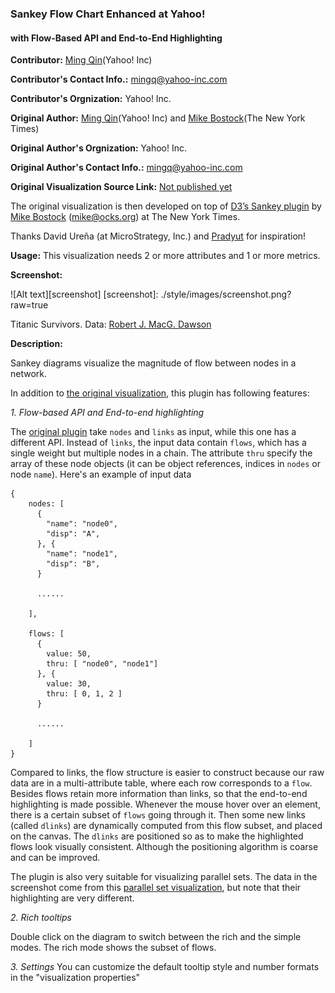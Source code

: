 ### Sankey Flow Chart Enhanced at Yahoo!
#### with Flow-Based API and End-to-End Highlighting

**Contributor:** [Ming Qin](http://github.com/QinMing)(Yahoo! Inc)

**Contributor's Contact Info.:** <mingq@yahoo-inc.com>

**Contributor's Orgnization:** Yahoo! Inc.

**Original Author:** [Ming Qin](http://github.com/QinMing)(Yahoo! Inc) and [Mike Bostock](http://github.com/mbostock)(The New York Times)

**Original Author's Orgnization:** Yahoo! Inc.

**Original Author's Contact Info.:** <mingq@yahoo-inc.com>

**Original Visualization Source Link:** <a href = "" target = "blank">Not published yet</a>

The original visualization is then developed on top of [D3’s Sankey plugin](http://bost.ocks.org/mike/sankey/) by [Mike Bostock](http://github.com/mbostock) (<mike@ocks.org>) at The New York Times.

Thanks David Ureña (at MicroStrategy, Inc.) and [Pradyut](http://community.microstrategy.com/t5/user/viewprofilepage/user-id/19497) for inspiration!

**Usage:** This visualization needs 2 or more attributes and 1 or more metrics.

**Screenshot:**

![Alt text][screenshot]
[screenshot]: ./style/images/screenshot.png?raw=true

Titanic Survivors. Data: [Robert J. MacG. Dawson](http://www.amstat.org/publications/jse/v3n3/datasets.dawson.html)

**Description:**

Sankey diagrams visualize the magnitude of flow between nodes in a network.

In addition to [the original visualization](http://bost.ocks.org/mike/sankey/), this plugin has following features:

_1. Flow-based API and End-to-end highlighting_

The [original plugin](http://bost.ocks.org/mike/sankey/) take `nodes` and `links` as input, while this one has a different API. Instead of `links`, the input data contain `flows`, which has a single weight but multiple nodes in a chain. The attribute `thru` specify the array of these node objects (it can be object references, indices in `nodes` or node `name`). Here's an example of input data
```
{
    nodes: [
      {
        "name": "node0",
        "disp": "A",
      }, {
        "name": "node1",
        "disp": "B",
      }

      ......

    ],

    flows: [
      {
        value: 50,
        thru: [ "node0", "node1"]
      }, {
        value: 30,
        thru: [ 0, 1, 2 ]
      }

      ......

    ]
}
```
Compared to links, the flow structure is easier to construct because our raw data are in a multi-attribute table, where each row corresponds to a `flow`. Besides flows retain more information than links, so that the end-to-end highlighting is made possible. Whenever the mouse hover over an element, there is a certain subset of `flows` going through it. Then some new links (called `dlinks`) are dynamically computed from this flow subset, and placed on the canvas. The `dlinks` are positioned so as to make the highlighted flows look visually consistent. Although the positioning algorithm is coarse and can be improved.

The plugin is also very suitable for visualizing parallel sets. The data in the screenshot come from this [parallel set visualization](https://www.jasondavies.com/parallel-sets/), but note that their highlighting are very different.

_2. Rich tooltips_

Double click on the diagram to switch between the rich and the simple modes. The rich mode shows the subset of flows.

_3. Settings_
You can customize the default tooltip style and number formats in the "visualization properties"
